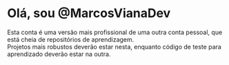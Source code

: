 # Olá, sou @MarcosVianaDev
Esta conta é uma versão mais profissional de uma outra conta pessoal, que está cheia de repositórios de aprendizagem. \
Projetos mais robustos deverão estar nesta, enquanto código de teste para aprendizado deverão estar na outra.
<!---
MarcosVianaDev/MarcosVianaDev is a ✨ special ✨ repository because its `README.md` (this file) appears on your GitHub profile.
You can click the Preview link to take a look at your changes.
--->
